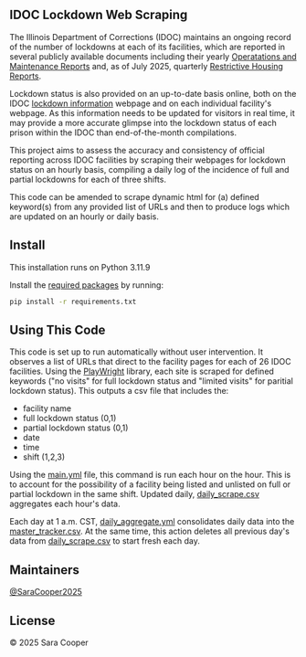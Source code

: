 ## IDOC Lockdown Web Scraping
The Illinois Department of Corrections (IDOC) maintains an ongoing record of the number of lockdowns at each of its facilities, which are reported in several publicly available documents including their yearly [Operatations and Maintenance Reports](https://idoc.illinois.gov/reportsandstatistics/operation-and-management-reports.html) and, as of July 2025, quarterly [Restrictive Housing Reports](https://idoc.illinois.gov/reportsandstatistics/restrictivehousingreports.html).

Lockdown status is also provided on an up-to-date basis online, both on the IDOC [lockdown information](https://idoc.illinois.gov/facilities/lockdowninformation.html) webpage and on each individual facility's webpage. As this information needs to be updated for visitors in real time, it may provide a more accurate glimpse into the lockdown status of each prison within the IDOC than end-of-the-month compilations.

This project aims to assess the accuracy and consistency of official reporting across IDOC facilities by scraping their webpages for lockdown status on an hourly basis, compiling a daily log of the incidence of full and partial lockdowns for each of three shifts.

This code can be amended to scrape dynamic html for (a) defined keyword(s) from any provided list of URLs and then to produce logs which are updated on an hourly or daily basis.

## Install
This installation runs on Python 3.11.9

Install the [required packages](./requirements.txt) by running:

```sh
pip install -r requirements.txt
```
## Using This Code
This code is set up to run automatically without user intervention. It observes a list of URLs that direct to the facility pages for each of 26 IDOC facilities. Using the [PlayWright](https://playwright.dev/python/docs/intro) library, each site is scraped for defined keywords ("no visits" for full lockdown status and "limited visits" for paritial lockdown status). This outputs a csv file that includes the:
- facility name
- full lockdown status (0,1)
- partial lockdown status (0,1)
- date
- time
- shift (1,2,3)

Using the [main.yml](.github/workflows/main.yml) file, this command is run each hour on the hour. This is to account for the possibility of a facility being listed and unlisted on full or partial lockdown in the same shift. Updated daily, [daily_scrape.csv](.data/daily_scrape.csv) aggregates each hour's data.

Each day at 1 a.m. CST, [daily_aggregate.yml](.github/workflows/daily_aggregate.yml) consolidates daily data into the [master_tracker.csv](.data/master_tracker.csv). At the same time, this action deletes all previous day's data from [daily_scrape.csv](.data/daily_scrape.csv) to start fresh each day.

## Maintainers
[@SaraCooper2025](https://github.com/SaraCooper2025)


## License

© 2025 Sara Cooper
